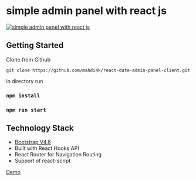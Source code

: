 # simple admin panel with react js
[![simple admin panel with react js](https://i.imgur.com/TWCUGj6.png)](https://date-admin-panel.netlify.app/)
## Getting Started

Clone from Github 
```
git clone https://github.com/mahdi4k/react-date-admin-panel-client.git
```

in directory run
### `npm install`

### `npm run start`

## Technology Stack

 - [Bootstrap V4.6](https://getbootstrap.com/docs/4.6/getting-started/introduction/)
 - Built with React Hooks API
 - React Router for Navigation Routing
 - Support of react-script

[Demo](https://date-admin-panel.netlify.app)

